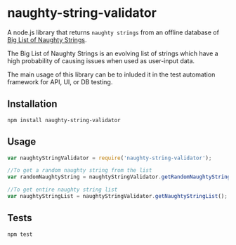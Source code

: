 # naughty-string-validator

A node.js library that returns `naughty strings` from an offline database of [Big List of Naughty Strings](https://github.com/minimaxir/big-list-of-naughty-strings).

The Big List of Naughty Strings is an evolving list of strings which have a high probability of causing issues when used as user-input data.

The main usage of this library can be to inluded it in the test automation framework for API, UI, or DB testing.

## Installation

  `npm install naughty-string-validator`

## Usage
```javascript
var naughtyStringValidator = require('naughty-string-validator');

//To get a random naughty string from the list
var randomNaughtyString = naughtyStringValidator.getRandomNaughtyString();

//To get entire naughty string list 
var naughtyStringList = naughtyStringValidator.getNaughtyStringList();
```

## Tests
```shell
npm test
```